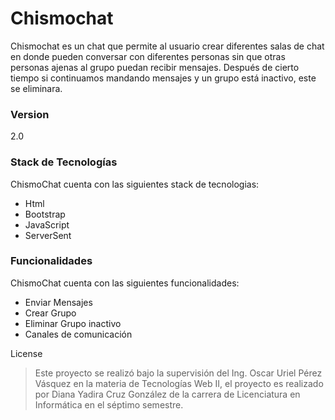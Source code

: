 # Chismochat
Chismochat es un chat que permite al usuario crear diferentes salas de chat en donde pueden conversar con diferentes personas sin que otras personas ajenas al grupo puedan recibir mensajes. Después de cierto tiempo si continuamos mandando mensajes y un grupo está inactivo, este se eliminara.
### Version
2.0
### Stack de Tecnologías
ChismoChat cuenta con las siguientes stack de tecnologias:
* Html
* Bootstrap
* JavaScript
* ServerSent

### Funcionalidades
ChismoChat cuenta con las siguientes funcionalidades:
* Enviar Mensajes
* Crear Grupo
* Eliminar Grupo inactivo
* Canales de comunicación


License
> Este proyecto se realizó bajo la supervisión del Ing. Oscar Uriel Pérez Vásquez en la materia de Tecnologías Web II, el proyecto es realizado por Diana Yadira Cruz González de la carrera de Licenciatura en Informática en el séptimo semestre.
